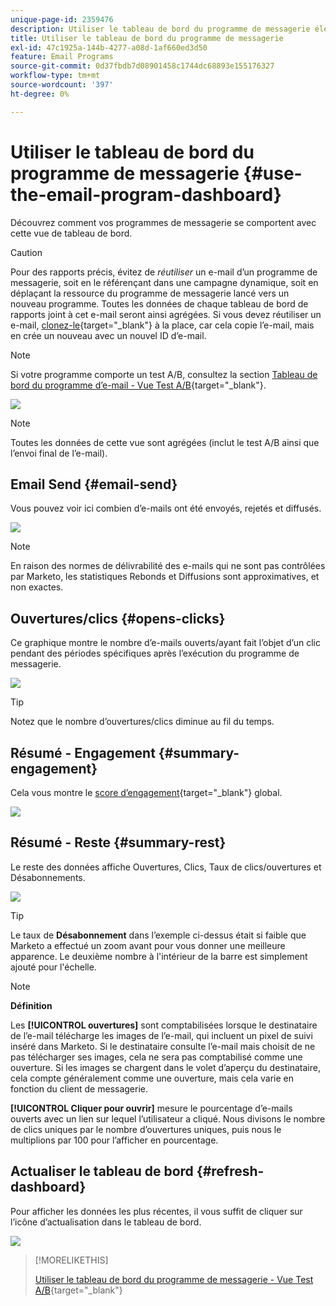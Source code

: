 ```yaml
---
unique-page-id: 2359476
description: Utiliser le tableau de bord du programme de messagerie électronique - Documents Marketo - Documentation du produit
title: Utiliser le tableau de bord du programme de messagerie
exl-id: 47c1925a-144b-4277-a08d-1af660ed3d50
feature: Email Programs
source-git-commit: 0d37fbdb7d08901458c1744dc68893e155176327
workflow-type: tm+mt
source-wordcount: '397'
ht-degree: 0%

---
```


# Utiliser le tableau de bord du programme de messagerie {#use-the-email-program-dashboard}

Découvrez comment vos programmes de messagerie se comportent avec cette vue de tableau de bord.

>[!CAUTION]
>
>Pour des rapports précis, évitez de _réutiliser_ un e-mail d’un programme de messagerie, soit en le référençant dans une campagne dynamique, soit en déplaçant la ressource du programme de messagerie lancé vers un nouveau programme. Toutes les données de chaque tableau de bord de rapports joint à cet e-mail seront ainsi agrégées. Si vous devez réutiliser un e-mail, [clonez-le](/help/marketo/product-docs/core-marketo-concepts/programs/working-with-programs/clone-an-asset-in-a-program.md){target="_blank"} à la place, car cela copie l’e-mail, mais en crée un nouveau avec un nouvel ID d’e-mail.

>[!NOTE]
>
>Si votre programme comporte un test A/B, consultez la section [Tableau de bord du programme d’e-mail - Vue Test A/B](/help/marketo/product-docs/email-marketing/email-programs/email-program-actions/email-test-a-b-test/use-the-email-program-dashboard-a-b-test-view.md){target="_blank"}.

![](assets/image2014-9-12-14-3a12-3a56.png)

>[!NOTE]
>
>Toutes les données de cette vue sont agrégées (inclut le test A/B ainsi que l’envoi final de l’e-mail).

## Email Send {#email-send}

Vous pouvez voir ici combien d’e-mails ont été envoyés, rejetés et diffusés.

![](assets/image2014-9-12-14-3a13-3a3.png)

>[!NOTE]
>
>En raison des normes de délivrabilité des e-mails qui ne sont pas contrôlées par Marketo, les statistiques Rebonds et Diffusions sont approximatives, et non exactes.

## Ouvertures/clics {#opens-clicks}

Ce graphique montre le nombre d’e-mails ouverts/ayant fait l’objet d’un clic pendant des périodes spécifiques après l’exécution du programme de messagerie.

![](assets/image2014-9-12-14-3a13-3a7.png)

>[!TIP]
>
>Notez que le nombre d’ouvertures/clics diminue au fil du temps.

## Résumé - Engagement {#summary-engagement}

Cela vous montre le [score d’engagement](/help/marketo/product-docs/email-marketing/drip-nurturing/reports-and-notifications/understanding-the-engagement-score.md){target="_blank"} global.

![](assets/image2014-9-12-14-3a13-3a11.png)

## Résumé - Reste {#summary-rest}

Le reste des données affiche Ouvertures, Clics, Taux de clics/ouvertures et Désabonnements.

![](assets/image2014-9-12-14-3a13-3a15.png)

>[!TIP]
>
>Le taux de **Désabonnement** dans l’exemple ci-dessus était si faible que Marketo a effectué un zoom avant pour vous donner une meilleure apparence. Le deuxième nombre à l&#39;intérieur de la barre est simplement ajouté pour l&#39;échelle.

>[!NOTE]
>
>**Définition**
>
>Les **[!UICONTROL ouvertures]** sont comptabilisées lorsque le destinataire de l’e-mail télécharge les images de l’e-mail, qui incluent un pixel de suivi inséré dans Marketo. Si le destinataire consulte l’e-mail mais choisit de ne pas télécharger ses images, cela ne sera pas comptabilisé comme une ouverture. Si les images se chargent dans le volet d’aperçu du destinataire, cela compte généralement comme une ouverture, mais cela varie en fonction du client de messagerie.
>
>**[!UICONTROL Cliquer pour ouvrir]** mesure le pourcentage d’e-mails ouverts avec un lien sur lequel l’utilisateur a cliqué. Nous divisons le nombre de clics uniques par le nombre d’ouvertures uniques, puis nous le multiplions par 100 pour l’afficher en pourcentage.

## Actualiser le tableau de bord {#refresh-dashboard}

Pour afficher les données les plus récentes, il vous suffit de cliquer sur l’icône d’actualisation dans le tableau de bord.

![](assets/refreshicon.png)

>[!MORELIKETHIS]
>
>[Utiliser le tableau de bord du programme de messagerie - Vue Test A/B](/help/marketo/product-docs/email-marketing/email-programs/email-program-actions/email-test-a-b-test/use-the-email-program-dashboard-a-b-test-view.md){target="_blank"}
